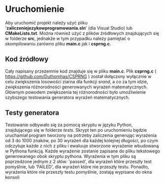 # Uruchomienie

Aby uruchomić projekt należy użyć pliku '**zaliczeniejezykowprogramowania.sln**' (dla Visual Studio) lub **CMakeLists.txt**. Można również użyć z plików źródłowych znajdujących się w folderze **src**, jednakże w tym przypadku należy pamiętać o skompilowaniu zarówno pliku **main.c** jak i **csprng.c**. 


## Kod źródłowy

Cały napisany przezemnie kod znajduje się w pliku **main.c**. Plik **csprng.c** ( https://github.com/Duthomhas/CSPRNG ) został dołączony wyłącznie w celu zwiększenia losowości ziarna dla funkcji *srand*, a co za tym idzie, zwiększenia różnorodności generowanych wyrażeń matematycznych. Głównym powodem zwiększenia tej różnorodności było umożliwienie szybszego testowania generatora wyrażeń matematycznych. 

## Testy generatora

Testowanie odbywało się za pomocą skryptu w języku Python, znajdującego się w folderze *tests*. Skrypt ten po uruchomieniu będzie uruchamiał program tworzony na potrzeby zaliczenia generując wyrażenia od 3 do 1000 znaków, po 30 wyrażeń dla każdej kolejnej długości, po czym odczytuje każde z nich z pliku i ewaluuje stworzone wyrażenie wbudowaną w Pythona funkcją. Każde wyrażenie zostanie zapisane do pliku tekstowego generowanego obok skryptu pythona. Wyrażenia w tym pliku są poprzedzone jednym z 2 słów: 'passed', dla wyrażeń które przeszły test pomyślnie, lub 'FAILED', dla wyrażeń które nie przeszły testu. Ponadto, wyrażenia które nie przeszły testu pomyślnie, zostają wypisane do okna konsoli




